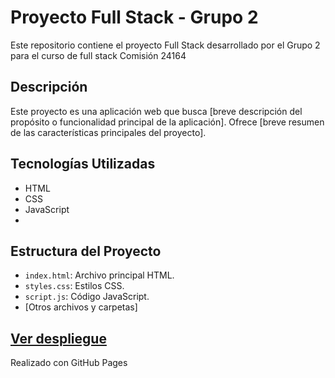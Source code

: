 # Proyecto Full Stack - Grupo 2

Este repositorio contiene el proyecto Full Stack desarrollado por el Grupo 2 para el curso de full stack Comisión 24164

## Descripción

Este proyecto es una aplicación web que busca [breve descripción del propósito o funcionalidad principal de la aplicación]. Ofrece [breve resumen de las características principales del proyecto].

## Tecnologías Utilizadas

- HTML
- CSS
- JavaScript
- 

## Estructura del Proyecto

- `index.html`: Archivo principal HTML.
- `styles.css`: Estilos CSS.
- `script.js`: Código JavaScript.
- [Otros archivos y carpetas]


## [Ver despliegue](https://gastonmastoy.github.io/tpfullstackgrupo2github.io/)
Realizado con GitHub Pages


